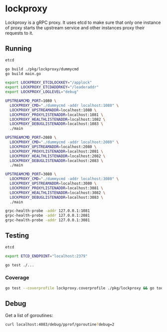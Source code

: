 # lockproxy

Lockproxy is a gRPC proxy. It uses etcd to make sure that only one instance of
proxy starts the upstream service and other instances proxy their requests to
it.

## Running

```sh
etcd

go build ./pkg/lockproxy/dummycmd
go build main.go

export LOCKPROXY_ETCDLOCKKEY="/applock"
export LOCKPROXY_ETCDADDRKEY="/leaderaddr"
export LOCKPROXY_LOGLEVEL="debug"

UPSTREAMCMD_PORT=1080 \
  LOCKPROXY_CMD="./dummycmd -addr localhost:1080" \
  LOCKPROXY_UPSTREAMADDR=localhost:1080 \
  LOCKPROXY_PROXYLISTENADDR=localhost:1081 \
  LOCKPROXY_HEALTHLISTENADDR=localhost:1082 \
  LOCKPROXY_DEBUGLISTENADDR=localhost:1083 \
  ./main

UPSTREAMCMD_PORT=2080 \
  LOCKPROXY_CMD="./dummycmd -addr localhost:2080" \
  LOCKPROXY_UPSTREAMADDR=localhost:2080 \
  LOCKPROXY_PROXYLISTENADDR=localhost:2081 \
  LOCKPROXY_HEALTHLISTENADDR=localhost:2082 \
  LOCKPROXY_DEBUGLISTENADDR=localhost:2083 \
  ./main

UPSTREAMCMD_PORT=3080 \
  LOCKPROXY_CMD="./dummycmd -addr localhost:3080" \
  LOCKPROXY_UPSTREAMADDR=localhost:3080 \
  LOCKPROXY_PROXYLISTENADDR=localhost:3081 \
  LOCKPROXY_HEALTHLISTENADDR=localhost:3082 \
  LOCKPROXY_DEBUGLISTENADDR=localhost:3083 \
  ./main

grpc-health-probe -addr 127.0.0.1:1081
grpc-health-probe -addr 127.0.0.1:2081
grpc-health-probe -addr 127.0.0.1:3081
```

## Testing

```sh
etcd

export ETCD_ENDPOINT="localhost:2379"

go test ./...
```

### Coverage

```sh
go test --coverprofile lockproxy.coverprofile ./pkg/lockproxy && go tool cover -html=lockproxy.coverprofile -o lockproxy.coverprofile.html
```

## Debug

Get a list of goroutines:

```sh
curl localhost:4083/debug/pprof/goroutine?debug=2
```
